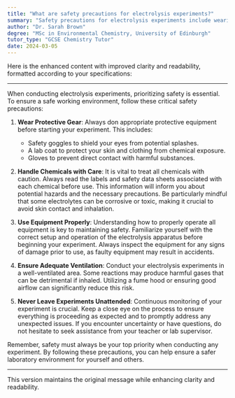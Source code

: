 ```yaml
---
title: "What are safety precautions for electrolysis experiments?"
summary: "Safety precautions for electrolysis experiments include wearing protective gear, handling chemicals carefully, and using equipment properly."
author: "Dr. Sarah Brown"
degree: "MSc in Environmental Chemistry, University of Edinburgh"
tutor_type: "GCSE Chemistry Tutor"
date: 2024-03-05
---
```


Here is the enhanced content with improved clarity and readability, formatted according to your specifications:

---

When conducting electrolysis experiments, prioritizing safety is essential. To ensure a safe working environment, follow these critical safety precautions:

1. **Wear Protective Gear**: Always don appropriate protective equipment before starting your experiment. This includes:
   - Safety goggles to shield your eyes from potential splashes.
   - A lab coat to protect your skin and clothing from chemical exposure.
   - Gloves to prevent direct contact with harmful substances.

2. **Handle Chemicals with Care**: It is vital to treat all chemicals with caution. Always read the labels and safety data sheets associated with each chemical before use. This information will inform you about potential hazards and the necessary precautions. Be particularly mindful that some electrolytes can be corrosive or toxic, making it crucial to avoid skin contact and inhalation.

3. **Use Equipment Properly**: Understanding how to properly operate all equipment is key to maintaining safety. Familiarize yourself with the correct setup and operation of the electrolysis apparatus before beginning your experiment. Always inspect the equipment for any signs of damage prior to use, as faulty equipment may result in accidents.

4. **Ensure Adequate Ventilation**: Conduct your electrolysis experiments in a well-ventilated area. Some reactions may produce harmful gases that can be detrimental if inhaled. Utilizing a fume hood or ensuring good airflow can significantly reduce this risk.

5. **Never Leave Experiments Unattended**: Continuous monitoring of your experiment is crucial. Keep a close eye on the process to ensure everything is proceeding as expected and to promptly address any unexpected issues. If you encounter uncertainty or have questions, do not hesitate to seek assistance from your teacher or lab supervisor.

Remember, safety must always be your top priority when conducting any experiment. By following these precautions, you can help ensure a safer laboratory environment for yourself and others.

--- 

This version maintains the original message while enhancing clarity and readability.
    
